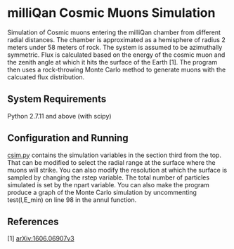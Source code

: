 milliQan Cosmic Muons Simulation
================================

Simulation of Cosmic muons entering the milliQan chamber from different radial distances. The chamber is approximated as a hemisphere of radius 2 meters under 58 meters of rock. The system is assumed to be
azimuthally symmetric. Flux is calculated based on the energy of the cosmic muon and the zenith angle at which it hits the surface of the Earth \[1\]. The program then uses a rock-throwing Monte Carlo
method to generate muons with the calcuated flux distribution.

System Requirements
-------------------

Python 2.7.11 and above (with scipy)

Configuration and Running
-------------------------

[csim.py](../master/csim.py) contains the simulation variables in the section third from the top. That can be modified to select the radial range at the surface where the muons will strike. You can also modify
the resolution at which the surface is sampled by changing the rstep variable. The total number of particles simulated is set by the npart variable. You can also make the program produce a graph of the Monte
Carlo simulation by uncommenting test(I,E_min) on line 98 in the annul function.

References
----------
\[1\] [arXiv:1606.06907v3](https://arxiv.org/pdf/1606.06907.pdf)
